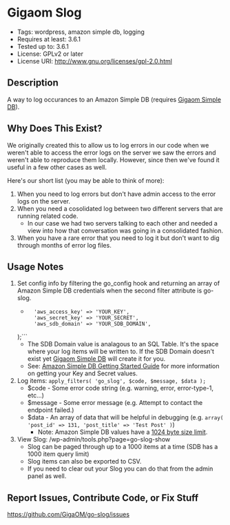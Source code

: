 Gigaom Slog
===========

* Tags: wordpress, amazon simple db, logging
* Requires at least: 3.6.1
* Tested up to: 3.6.1
* License: GPLv2 or later
* License URI: http://www.gnu.org/licenses/gpl-2.0.html

Description
-----------

A way to log occurances to an Amazon Simple DB (requires [Gigaom Simple DB](http://github.com/GigaOM/go-simple-db/)).

Why Does This Exist?
--------------------

We originally created this to allow us to log errors in our code when we weren't able to access the error logs on the server we saw the errors and weren't able to reproduce them locally.  However, since then we've found it useful in a few other cases as well.

Here's our short list (you may be able to think of more):

1. When you need to log errors but don't have admin access to the error logs on the server.
2. When you need a cosolidated log between two different servers that are running related code.
	* In our case we had two servers talking to each other and needed a view into how that conversation was going in a consolidated fashion.
3. When you have a rare error that you need to log it but don't want to dig through months of error log files.

Usage Notes
-----------

1. Set config info by filtering the go_config hook and returning an array of Amazon Simple DB credentials when the second filter attribute is go-slog.
	* ```array(
		'aws_access_key' => 'YOUR_KEY',
		'aws_secret_key' => 'YOUR_SECRET',
		'aws_sdb_domain' => 'YOUR_SDB_DOMAIN',
	);```
	* The SDB Domain value is analagous to an SQL Table. It's the space where your log items will be written to.  If the SDB Domain doesn't exist yet [Gigaom Simple DB](http://github.com/GigaOM/go-simple-db/) will create it for you.
	* See: [Amazon Simple DB Getting Started Guide](http://docs.aws.amazon.com/AmazonSimpleDB/latest/GettingStartedGuide/Welcome.html) for more information on getting your Key and Secret values.
2. Log items: ```apply_filters( 'go_slog', $code, $message, $data );```
	* $code - Some error code string (e.g. warning, error, error-type-1, etc...)
	* $message - Some error message (e.g. Attempt to contact the endpoint failed.)
	* $data - An array of data that will be helpful in debugging (e.g. ```array( 'post_id' => 131, 'post_title' => 'Test Post' )```)
		* Note: Amazon Simple DB values have a [1024 byte size limit](http://docs.aws.amazon.com/AmazonSimpleDB/latest/DeveloperGuide/SDBLimits.html).
3. View Slog: /wp-admin/tools.php?page=go-slog-show
	* Slog can be paged through up to a 1000 items at a time (SDB has a 1000 item query limit)
	* Slog items can also be exported to CSV.
	* If you need to clear out your Slog you can do that from the admin panel as well.

Report Issues, Contribute Code, or Fix Stuff
--------------------------------------------

https://github.com/GigaOM/go-slog/issues
